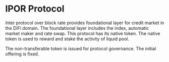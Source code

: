 # IPOR Protocol

Inter protocol over block rate provides foundational layer for credit market in the DiFi domain. The foundational layer includes the index, automatic market maker and rate swap. This protocol has its native token. The native token is used to reward and stake the activity of liquid pool.

The non-transferable token is issued for protocol governance. The initial offering is fixed. 
